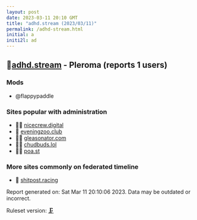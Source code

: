 ```yaml
---
layout: post
date: 2023-03-11 20:10 GMT
title: "adhd.stream (2023/03/11)"
permalink: /adhd-stream.html
initial: a
initi2l: ad
---
```


## 🦝[adhd.stream](https://adhd.stream) - Pleroma (reports 1 users)

### Mods
 * @flappypaddle

### Sites popular with administration

* 🦝🧸 [nicecrew.digital](/nicecrew-digital.html)
* 🦝 [eveningzoo.club](/eveningzoo-club.html)
* 🦝🧸 [gleasonator.com](/gleasonator-com.html)
* 🦝🧸 [chudbuds.lol](/chudbuds-lol.html)
* 🦝🧸 [poa.st](/poa-st.html)

### More sites commonly on federated timeline

* 🦝 [shitpost.racing](/shitpost-racing.html)

Report generated on: Sat Mar 11 20:10:06 2023. Data may be outdated or incorrect.

Ruleset version: [🗜](/version-clamp)
